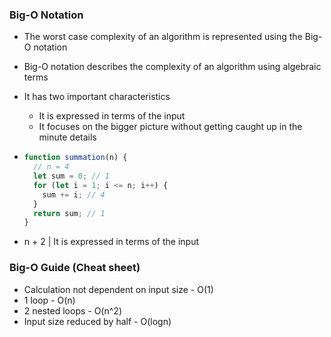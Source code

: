 ### Big-O Notation

- The worst case complexity of an algorithm is represented using the Big-O notation
- Big-O notation describes the complexity of an algorithm using algebraic terms
- It has two important characteristics

  - It is expressed in terms of the input
  - It focuses on the bigger picture without getting caught up in the minute details

- ```js
  function summation(n) {
    // n = 4
    let sum = 0; // 1
    for (let i = 1; i <= n; i++) {
      sum += i; // 4
    }
    return sum; // 1
  }
  ```
- n + 2 | It is expressed in terms of the input

### Big-O Guide (Cheat sheet)

- Calculation not dependent on input size - O(1)
- 1 loop - O(n)
- 2 nested loops - O(n^2)
- Input size reduced by half - O(logn)
